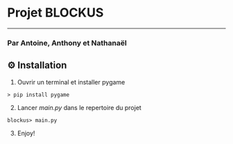 # Projet BLOCKUS
***
### Par Antoine, Anthony et Nathanaël

## ⚙️ Installation
1. Ouvrir un terminal et installer pygame
```console
> pip install pygame
```
2. Lancer *main.py* dans le repertoire du projet
```console
blockus> main.py
```
3. Enjoy!